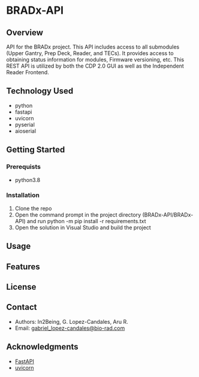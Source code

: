 # BRADx-API

## Overview
API for the BRADx project. This API includes access to all submodules (Upper Gantry, Prep Deck, Reader, and TECs). It provides access to obtaining status information for modules,
Firmware versioning, etc. This REST API is utilized by both the CDP 2.0 GUI as well as the Independent Reader Frontend.

## Technology Used
- python
- fastapi
- uvicorn
- pyserial
- aioserial

## Getting Started
### Prerequists
- python3.8
### Installation
1. Clone the repo
2. Open the command prompt in the project directory (BRADx-API/BRADx-API) and run python -m pip install -r requirements.txt
3. Open the solution in Visual Studio and build the project

## Usage

## Features

## License

## Contact
- Authors: In2Being, G. Lopez-Candales, Aru R.
- Email: gabriel_lopez-candales@bio-rad.com

## Acknowledgments
- [FastAPI](https://github.com/tiangolo/fastapi)
- [uvicorn](https://github.com/encode/uvicorn)
